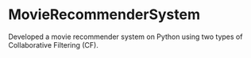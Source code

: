 # MovieRecommenderSystem
Developed a movie recommender system on Python using two types of Collaborative Filtering (CF).
